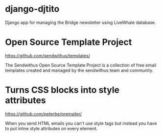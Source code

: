 # django-djtito
Django app for managing the Bridge newsletter using LiveWhale database.

# Open Source Template Project
https://github.com/sendwithus/templates/

The Sendwithus Open Source Template Project is a collection of free email templates created and managed by the sendwithus team and community.

# Turns CSS blocks into style attributes
https://github.com/peterbe/premailer/

When you send HTML emails you can't use style tags but instead you have to put inline style attributes on every element.
